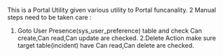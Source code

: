 This is a Portal Utility given various utility to Portal funcanality.
2 Manual steps need to be taken care :
  1. Goto User Presence(sys_user_preference) table and check Can create,Can read,Can update are checked.
  2.Delete Action make sure target table(incident) have Can read,Can delete are checked.

